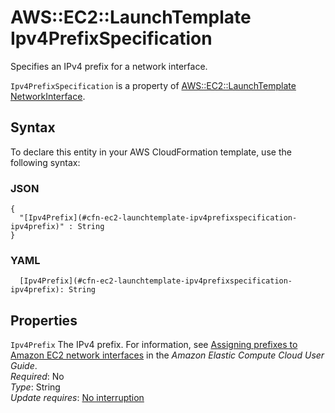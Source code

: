 # AWS::EC2::LaunchTemplate Ipv4PrefixSpecification<a name="aws-properties-ec2-launchtemplate-ipv4prefixspecification"></a>

Specifies an IPv4 prefix for a network interface\.

`Ipv4PrefixSpecification` is a property of [AWS::EC2::LaunchTemplate NetworkInterface](https://docs.aws.amazon.com/AWSCloudFormation/latest/UserGuide/aws-properties-ec2-launchtemplate-networkinterface.html)\.

## Syntax<a name="aws-properties-ec2-launchtemplate-ipv4prefixspecification-syntax"></a>

To declare this entity in your AWS CloudFormation template, use the following syntax:

### JSON<a name="aws-properties-ec2-launchtemplate-ipv4prefixspecification-syntax.json"></a>

```
{
  "[Ipv4Prefix](#cfn-ec2-launchtemplate-ipv4prefixspecification-ipv4prefix)" : String
}
```

### YAML<a name="aws-properties-ec2-launchtemplate-ipv4prefixspecification-syntax.yaml"></a>

```
  [Ipv4Prefix](#cfn-ec2-launchtemplate-ipv4prefixspecification-ipv4prefix): String
```

## Properties<a name="aws-properties-ec2-launchtemplate-ipv4prefixspecification-properties"></a>

`Ipv4Prefix` <a name="cfn-ec2-launchtemplate-ipv4prefixspecification-ipv4prefix"></a>
The IPv4 prefix\. For information, see [ Assigning prefixes to Amazon EC2 network interfaces](https://docs.aws.amazon.com/AWSEC2/latest/UserGuide/ec2-prefix-eni.html) in the _Amazon Elastic Compute Cloud User Guide_\.  
_Required_: No  
_Type_: String  
_Update requires_: [No interruption](https://docs.aws.amazon.com/AWSCloudFormation/latest/UserGuide/using-cfn-updating-stacks-update-behaviors.html#update-no-interrupt)
